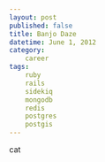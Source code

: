 ```yaml
---
layout: post
published: false
title: Banjo Daze
datetime: June 1, 2012
category:
    career
tags:
    ruby
    rails
    sidekiq
    mongodb
    redis
    postgres
    postgis
---
```

cat